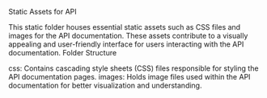 Static Assets for API

This static folder houses essential static assets such as CSS files and images for the API documentation. These assets contribute to a visually appealing and user-friendly interface for users interacting with the API documentation.
Folder Structure

css: Contains cascading style sheets (CSS) files responsible for styling the API documentation pages.
images: Holds image files used within the API documentation for better visualization and understanding.

